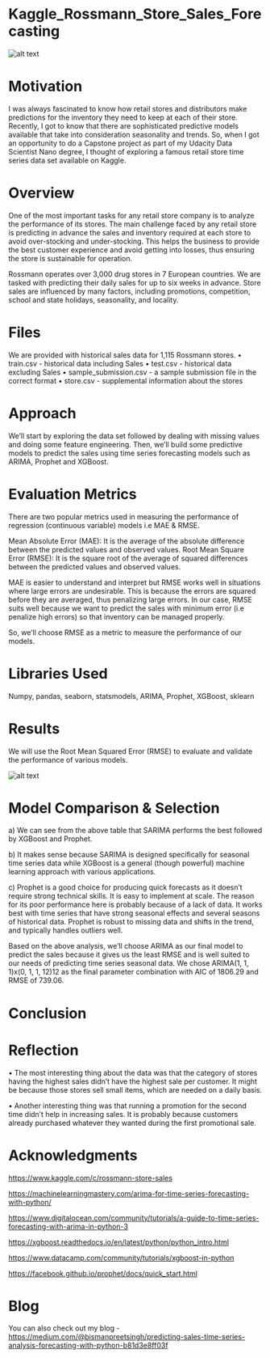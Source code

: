 # Kaggle_Rossmann_Store_Sales_Forecasting

![alt text](https://github.com/bisman16/Kaggle_Rossmann_Store_Sales_Forecasting/blob/master/rossmann.png)

# Motivation 
I was always fascinated to know how retail stores and distributors make predictions for the inventory they need to keep at each of their store. Recently, I got to know that there are sophisticated predictive models available that take into consideration seasonality and trends. So, when I got an opportunity to do a Capstone project as part of my Udacity Data Scientist Nano degree, I thought of exploring a famous retail store time series data set available on Kaggle.

# Overview
One of the most important tasks for any retail store company is to analyze the performance of its stores. The main challenge faced by any retail store is predicting in advance the sales and inventory required at each store to avoid over-stocking and under-stocking. This helps the business to provide the best customer experience and avoid getting into losses, thus ensuring the store is sustainable for operation.

Rossmann operates over 3,000 drug stores in 7 European countries. We are tasked with predicting their daily sales for up to six weeks in advance. Store sales are influenced by many factors, including promotions, competition, school and state holidays, seasonality, and locality. 

# Files
We are provided with historical sales data for 1,115 Rossmann stores. 
•	train.csv - historical data including Sales
•	test.csv - historical data excluding Sales
•	sample_submission.csv - a sample submission file in the correct format
•	store.csv - supplemental information about the stores

# Approach
We’ll start by exploring the data set followed by dealing with missing values and doing some feature engineering. Then, we’ll build some predictive models to predict the sales using time series forecasting models such as ARIMA, Prophet and XGBoost.

# Evaluation Metrics
There are two popular metrics used in measuring the performance of regression (continuous variable) models i.e MAE & RMSE.

Mean Absolute Error (MAE): It is the average of the absolute difference between the predicted values and observed values.
Root Mean Square Error (RMSE): It is the square root of the average of squared differences between the predicted values and observed values.

MAE is easier to understand and interpret but RMSE works well in situations where large errors are undesirable. This is because the errors are squared before they are averaged, thus penalizing large errors. In our case, RMSE suits well because we want to predict the sales with minimum error (i.e penalize high errors) so that inventory can be managed properly.

So, we’ll choose RMSE as a metric to measure the performance of our models.

# Libraries Used
Numpy, pandas, seaborn, statsmodels, ARIMA, Prophet, XGBoost, sklearn

# Results
We will use the Root Mean Squared Error (RMSE) to evaluate and validate the performance of various models. 


![alt text](https://github.com/bisman16/Kaggle_Rossmann_Store_Sales_Forecasting/blob/master/model_comparison.JPG)

# Model Comparison & Selection
a) We can see from the above table that SARIMA performs the best followed by XGBoost and Prophet.

b) It makes sense because SARIMA is designed specifically for seasonal time series data while XGBoost is a general (though powerful) machine learning approach with various applications.

c) Prophet is a good choice for producing quick forecasts as it doesn’t require strong technical skills. It is easy to implement at scale. The reason for its poor performance here is probably because of a lack of data. It works best with time series that have strong seasonal effects and several seasons of historical data. Prophet is robust to missing data and shifts in the trend, and typically handles outliers well.

Based on the above analysis, we’ll choose ARIMA as our final model to predict the sales because it gives us the least RMSE and is well suited to our needs of predicting time series seasonal data. We chose ARIMA(1, 1, 1)x(0, 1, 1, 12)12 as the final parameter combination with AIC of 1806.29 and RMSE of 739.06.

# Conclusion

# Reflection
•	The most interesting thing about the data was that the category of stores having the highest sales didn’t have the highest sale per customer. It might be because those stores sell small items, which are needed on a daily basis.

•	Another interesting thing was that running a promotion for the second time didn’t help in increasing sales. It is probably because customers already purchased whatever they wanted during the first promotional sale.

# Acknowledgments

https://www.kaggle.com/c/rossmann-store-sales

https://machinelearningmastery.com/arima-for-time-series-forecasting-with-python/

https://www.digitalocean.com/community/tutorials/a-guide-to-time-series-forecasting-with-arima-in-python-3

https://xgboost.readthedocs.io/en/latest/python/python_intro.html

https://www.datacamp.com/community/tutorials/xgboost-in-python

https://facebook.github.io/prophet/docs/quick_start.html

# Blog
You can also check out my blog - https://medium.com/@bismanpreetsingh/predicting-sales-time-series-analysis-forecasting-with-python-b81d3e8ff03f
